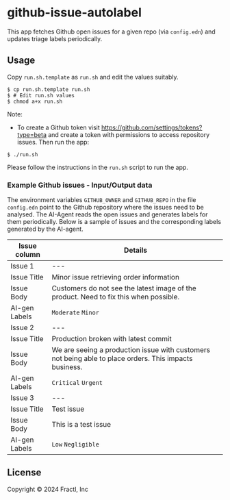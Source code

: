 # github-issue-autolabel

This app fetches Github open issues for a given repo (via `config.edn`) and updates triage labels periodically.

## Usage

Copy `run.sh.template` as `run.sh` and edit the values suitably.

```shell
$ cp run.sh.template run.sh
$ # Edit run.sh values
$ chmod a+x run.sh
```

Note:
- To create a Github token visit https://github.com/settings/tokens?type=beta and create a token with permissions to
  access repository issues.
Then run the app:

```shell
$ ./run.sh
```

Please follow the instructions in the `run.sh` script to run the app.


### Example Github issues - Input/Output data

The environment variables `GITHUB_OWNER` and `GITHUB_REPO` in the file `config.edn` point to the Github repository
where the issues need to be analysed. The AI-Agent reads the open issues and generates labels for them periodically.
Below is a sample of issues and the corresponding labels generated by the AI-agent.

| Issue column  | Details |
|---------------|---------|
| Issue 1       |---      |
| Issue Title   | Minor issue retrieving order information |
| Issue Body    | Customers do not see the latest image of the product. Need to fix this when possible. |
| AI-gen Labels | `Moderate` `Minor` |
| Issue 2       |---      |
| Issue Title   | Production broken with latest commit |
| Issue Body    | We are seeing a production issue with customers not being able to place orders. This impacts business. |
| AI-gen Labels | `Critical` `Urgent` |
| Issue 3       |---      |
| Issue Title   | Test issue |
| Issue Body    | This is a test issue |
| AI-gen Labels | `Low` `Negligible` |


## License

Copyright © 2024 Fractl, Inc
